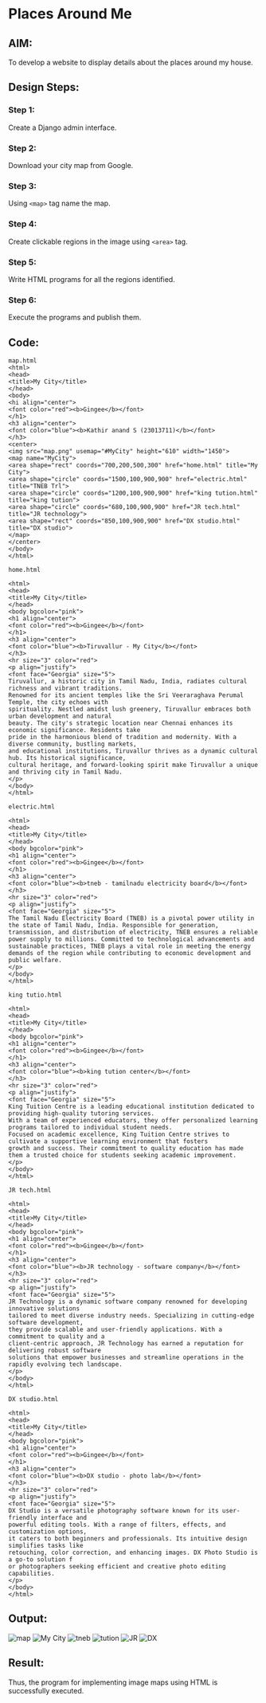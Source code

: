 # Places Around Me
## AIM:
To develop a website to display details about the places around my house.

## Design Steps:

### Step 1:
Create a Django admin interface.

### Step 2:
Download your city map from Google.

### Step 3:
Using ```<map>``` tag name the map.

### Step 4:
Create clickable  regions in the image using ```<area>``` tag.

### Step 5:
Write HTML programs for all the regions identified.

### Step 6:
Execute the programs and publish them.


## Code:
```
map.html
<html>
<head>
<title>My City</title> 
</head>
<body>
<hi align="center">
<font color="red"><b>Gingee</b></font>
</h1>
<h3 align="center">
<font color="blue"><b>Kathir anand S (23013711)</b></font>
</h3>
<center>
<img src="map.png" usemap="#MyCity" height="610" width="1450">
<map name="MyCity">
<area shape="rect" coords="700,200,500,300" href="home.html" title="My City">
<area shape="circle" coords="1500,100,900,900" href="electric.html" title="TNEB Trl">
<area shape="circle" coords="1200,100,900,900" href="king tution.html" title="king tution">
<area shape="circle" coords="680,100,900,900" href="JR tech.html" title="JR technology">
<area shape="rect" coords="850,100,900,900" href="DX studio.html" title="DX studio">
</map>
</center>
</body>
</html>

home.html

<html>
<head>
<title>My City</title>
</head>
<body bgcolor="pink">
<h1 align="center">
<font color="red"><b>Gingee</b></font>
</h1>
<h3 align="center">
<font color="blue"><b>Tiruvallur - My City</b></font>
</h3>
<hr size="3" color="red">
<p align="justify">
<font face="Georgia" size="5">
Tiruvallur, a historic city in Tamil Nadu, India, radiates cultural richness and vibrant traditions. 
Renowned for its ancient temples like the Sri Veeraraghava Perumal Temple, the city echoes with 
spirituality. Nestled amidst lush greenery, Tiruvallur embraces both urban development and natural 
beauty. The city's strategic location near Chennai enhances its economic significance. Residents take
pride in the harmonious blend of tradition and modernity. With a diverse community, bustling markets, 
and educational institutions, Tiruvallur thrives as a dynamic cultural hub. Its historical significance, 
cultural heritage, and forward-looking spirit make Tiruvallur a unique and thriving city in Tamil Nadu.
</p>
</body>
</html>

electric.html

<html>
<head>
<title>My City</title>
</head>
<body bgcolor="pink">
<h1 align="center">
<font color="red"><b>Gingee</b></font>
</h1>
<h3 align="center">
<font color="blue"><b>tneb - tamilnadu electricity board</b></font>
</h3>
<hr size="3" color="red">
<p align="justify">
<font face="Georgia" size="5">
The Tamil Nadu Electricity Board (TNEB) is a pivotal power utility in the state of Tamil Nadu, India. Responsible for generation, transmission, and distribution of electricity, TNEB ensures a reliable power supply to millions. Committed to technological advancements and sustainable practices, TNEB plays a vital role in meeting the energy demands of the region while contributing to economic development and public welfare.
</p>
</body>
</html>

king tutio.html

<html>
<head>
<title>My City</title>
</head>
<body bgcolor="pink">
<h1 align="center">
<font color="red"><b>Gingee</b></font>
</h1>
<h3 align="center">
<font color="blue"><b>king tution center</b></font>
</h3>
<hr size="3" color="red">
<p align="justify">
<font face="Georgia" size="5">
King Tuition Centre is a leading educational institution dedicated to providing high-quality tutoring services. 
With a team of experienced educators, they offer personalized learning programs tailored to individual student needs. 
Focused on academic excellence, King Tuition Centre strives to cultivate a supportive learning environment that fosters 
growth and success. Their commitment to quality education has made them a trusted choice for students seeking academic improvement.
</p>
</body>
</html>

JR tech.html

<html>
<head>
<title>My City</title>
</head>
<body bgcolor="pink">
<h1 align="center">
<font color="red"><b>Gingee</b></font>
</h1>
<h3 align="center">
<font color="blue"><b>JR technology - software company</b></font>
</h3>
<hr size="3" color="red">
<p align="justify">
<font face="Georgia" size="5">
JR Technology is a dynamic software company renowned for developing innovative solutions
tailored to meet diverse industry needs. Specializing in cutting-edge software development, 
they provide scalable and user-friendly applications. With a commitment to quality and a 
client-centric approach, JR Technology has earned a reputation for delivering robust software 
solutions that empower businesses and streamline operations in the rapidly evolving tech landscape.
</p>
</body>
</html>

DX studio.html

<html>
<head>
<title>My City</title>
</head>
<body bgcolor="pink">
<h1 align="center">
<font color="red"><b>Gingee</b></font>
</h1>
<h3 align="center">
<font color="blue"><b>DX studio - photo lab</b></font>
</h3>
<hr size="3" color="red">
<p align="justify">
<font face="Georgia" size="5">
DX Studio is a versatile photography software known for its user-friendly interface and 
powerful editing tools. With a range of filters, effects, and customization options, 
it caters to both beginners and professionals. Its intuitive design simplifies tasks like 
retouching, color correction, and enhancing images. DX Photo Studio is a go-to solution f
or photographers seeking efficient and creative photo editing capabilities.
</p>
</body>
</html>
```

## Output:
![map](https://github.com/Prithivirajan2911/places-around-me/assets/147020085/6c33a02b-92ef-4f29-9bb5-01ee2bc50f1c)
![My City](https://github.com/Prithivirajan2911/places-around-me/assets/147020085/f85dc339-4b70-4278-87b2-11b28a0acfc7)
![tneb](https://github.com/Prithivirajan2911/places-around-me/assets/147020085/30d27a09-b818-4d45-9367-22415c1b9e0f)
![tution](https://github.com/Prithivirajan2911/places-around-me/assets/147020085/0a5bc8b8-58df-488b-97de-32279eaa2e3f)
![JR](https://github.com/Prithivirajan2911/places-around-me/assets/147020085/54001699-93de-45ef-b990-a5d075920ceb)
![DX](https://github.com/Prithivirajan2911/places-around-me/assets/147020085/a0bc6c89-4cc7-4eae-b0fc-c59edfc61eb5)

## Result:
Thus, the program for implementing image maps using HTML is successfully executed.

